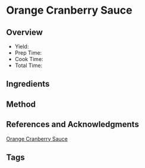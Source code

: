 # Orange Cranberry Sauce

## Overview

- Yield:
- Prep Time:
- Cook Time:
- Total Time:

## Ingredients


## Method



## References and Acknowledgments

[Orange Cranberry Sauce](https://www.reddit.com/r/GifRecipes/comments/dp55d0/orangecranberry_sauce/)

## Tags


